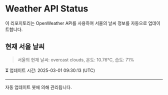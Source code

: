 
# Weather API Status

이 리포지토리는 OpenWeather API를 사용하여 서울의 날씨 정보를 자동으로 업데이트합니다.

## 현재 서울 날씨
> 서울의 현재 날씨: overcast clouds, 온도: 10.76°C, 습도: 71%

⏳ 업데이트 시간: 2025-03-01 09:30:13 (UTC)

---
자동 업데이트 봇에 의해 관리됩니다.
